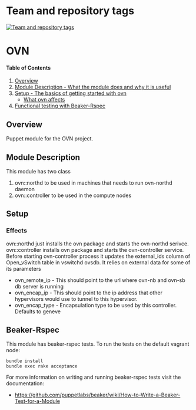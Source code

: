 Team and repository tags
========================

[![Team and repository tags](http://governance.openstack.org/badges/puppet-ovn.svg)](http://governance.openstack.org/reference/tags/index.html)

<!-- Change things from this point on -->

# OVN

#### Table of Contents

1. [Overview](#overview)
2. [Module Description - What the module does and why it is useful](#module-description)
3. [Setup - The basics of getting started with ovn](#setup)
    * [What ovn affects](#what-ovn-affects)
4. [Functional testing with Beaker-Rspec](#Beaker-Rspec)

## Overview

Puppet module for the OVN project.

## Module Description

This module has two class
1. ovn::northd to be used in machines that needs to run ovn-northd daemon
2. ovn::controller to be used in the compute nodes

## Setup

### Effects

ovn::northd just installs the ovn package and starts the ovn-northd serivce.
ovn::controller installs ovn package and starts the ovn-controller service.
Before starting ovn-controller process it updates the external_ids column
of Open_vSwitch table in vswitchd ovsdb. It relies on external data for some
of its parameters
* ovn_remote_ip - This should point to the url where ovn-nb and ovn-sb 
  db server is running
* ovn_encap_ip - This should point to the ip address that other hypervisors
  would use to tunnel to this hypervisor.
* ovn_encap_type - Encapsulation type to be used by this controller. Defaults
  to geneve

## Beaker-Rspec

This module has beaker-rspec tests.
To run the tests on the default vagrant node:

```shell
bundle install
bundle exec rake acceptance
```

For more information on writing and running beaker-rspec tests visit the documentation:

* https://github.com/puppetlabs/beaker/wiki/How-to-Write-a-Beaker-Test-for-a-Module
